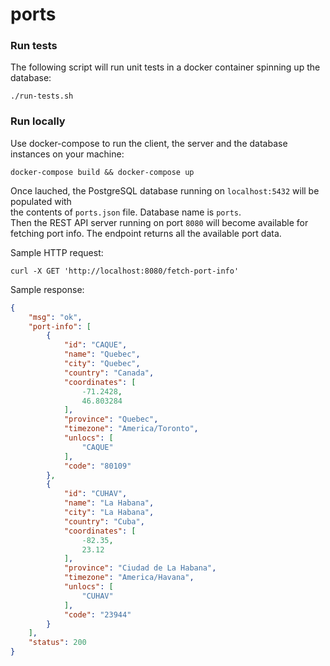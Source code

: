 # ports

### Run tests

The following script will run unit tests in a docker container spinning up the database:

`./run-tests.sh`

### Run locally

Use docker-compose to run the client, the server and the database instances on your machine:

`docker-compose build && docker-compose up`

Once lauched, the PostgreSQL database running on `localhost:5432` will be populated with  
the contents of `ports.json` file. Database name is `ports`.  
Then the REST API server running on port `8080` will become available for fetching port info.
The endpoint returns all the available port data.

Sample HTTP request:

```
curl -X GET 'http://localhost:8080/fetch-port-info'
```

Sample response:

```json
{
    "msg": "ok",
    "port-info": [
        {
            "id": "CAQUE",
            "name": "Quebec",
            "city": "Quebec",
            "country": "Canada",
            "coordinates": [
                -71.2428,
                46.803284
            ],
            "province": "Quebec",
            "timezone": "America/Toronto",
            "unlocs": [
                "CAQUE"
            ],
            "code": "80109"
        },
        {
            "id": "CUHAV",
            "name": "La Habana",
            "city": "La Habana",
            "country": "Cuba",
            "coordinates": [
                -82.35,
                23.12
            ],
            "province": "Ciudad de La Habana",
            "timezone": "America/Havana",
            "unlocs": [
                "CUHAV"
            ],
            "code": "23944"
        }
    ],
    "status": 200
}
```
